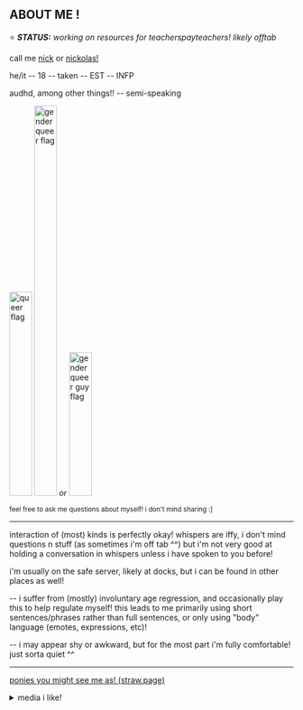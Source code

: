 ## ABOUT ME !
⭐ ***STATUS:*** *working on resources for teacherspayteachers! likely offtab*


call me <ins>nick</ins> or <ins>nickolas!</ins>

he/it -- 18 -- taken -- EST -- INFP

audhd, among other things!! -- semi-speaking

<img width="40" height="362" alt="queer flag" src="https://github.com/user-attachments/assets/e3a744a9-785b-4def-aed9-5b775bc77e08" /> <img width="40" height="692" alt="genderqueer flag" src="https://github.com/user-attachments/assets/3d31b14b-2326-42ca-b76b-5b2965c07aa5" /> *or* <img width="40" height="255" alt="genderqueer guy flag" src="https://github.com/user-attachments/assets/82d87ce4-b0b5-4a3d-97e8-62b7061cb706" />




<sub>feel free to ask me questions about myself! i don't mind sharing :]</sub>
-- -- --
interaction of (most) kinds is perfectly okay! whispers are iffy, i don't mind questions n stuff (as sometimes i'm off tab ^^) but i'm not very good at holding a conversation in whispers unless i have spoken to you before!

i'm usually on the safe server, likely at docks, but i can be found in other places as well!

-- i suffer from (mostly) involuntary age regression, and occasionally play this to help regulate myself! this leads to me primarily using short sentences/phrases rather than full sentences, or only using "body" language (emotes, expressions, etc)!

-- i may appear shy or awkward, but for the most part i'm fully comfortable! just sorta quiet ^^
-- -- --
[ponies you might see me as! (straw.page)](https://calicosgravept.straw.page/)
<details>
<summary>media i like!</summary>

- my little pony, primarily g4 but i like the older generations as well, just don't interact with the content very much!

- warrior cats (1st-5th arc, i read maybe half of arc 6 LOL), especially worldbuilding/oc related content!

- spongebob, especially the older seasons!! my favorite episode is culture shock/F.U.N. (s1ep10) :D

- pokemon! i'm sorta new to the fandom, but i've loved its worldbuilding and biology/creature designs since i was super young ^^
</details>
